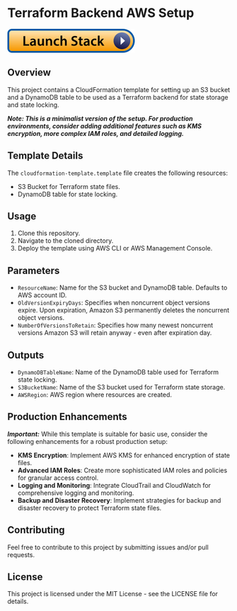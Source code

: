 # Terraform Backend AWS Setup

[![Launch Stack][launch-stack-image]][launch-stack-link]

[launch-stack-image]: https://github.com/YounosN/AWS-CloudFormation-TerraformStateBackend/blob/main/launch-stack.svg
[launch-stack-link]: https://console.aws.amazon.com/cloudformation/home?region=us-west-2#/stacks/new?stackName=minimalist-terraform-backend&templateURL=https://younosn.s3.us-west-2.amazonaws.com/cloudformation-templates/minimalist-terraform-backend/terraform-state-backend.template

## Overview
This project contains a CloudFormation template for setting up an S3 bucket and a DynamoDB table to be used as a Terraform backend for state storage and state locking.

**_Note: This is a minimalist version of the setup. For production environments, consider adding additional features such as KMS encryption, more complex IAM roles, and detailed logging._**

## Template Details
The `cloudformation-template.template` file creates the following resources:
- S3 Bucket for Terraform state files.
- DynamoDB table for state locking.

## Usage
1. Clone this repository.
2. Navigate to the cloned directory.
3. Deploy the template using AWS CLI or AWS Management Console.

## Parameters
- `ResourceName`: Name for the S3 bucket and DynamoDB table. Defaults to AWS account ID.
- `OldVersionExpiryDays`: Specifies when noncurrent object versions expire. Upon expiration, Amazon S3 permanently deletes the noncurrent object versions.
- `NumberOfVersionsToRetain`: Specifies how many newest noncurrent versions Amazon S3 will retain anyway - even after expiration day.

## Outputs
- `DynamoDBTableName`: Name of the DynamoDB table used for Terraform state locking.
- `S3BucketName`: Name of the S3 bucket used for Terraform state storage.
- `AWSRegion`: AWS region where resources are created.

## Production Enhancements
**_Important:_** While this template is suitable for basic use, consider the following enhancements for a robust production setup:
- **KMS Encryption**: Implement AWS KMS for enhanced encryption of state files.
- **Advanced IAM Roles**: Create more sophisticated IAM roles and policies for granular access control.
- **Logging and Monitoring**: Integrate CloudTrail and CloudWatch for comprehensive logging and monitoring.
- **Backup and Disaster Recovery**: Implement strategies for backup and disaster recovery to protect Terraform state files.

## Contributing
Feel free to contribute to this project by submitting issues and/or pull requests.

## License
This project is licensed under the MIT License - see the LICENSE file for details.
